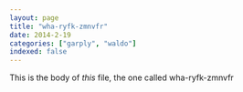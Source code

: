 ```yaml
---
layout: page
title: "wha-ryfk-zmnvfr"
date: 2014-2-19
categories: ["garply", "waldo"]
indexed: false
---
```

This is the body of _this_ file, the one called wha-ryfk-zmnvfr
